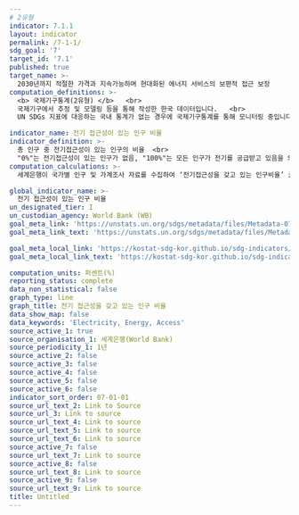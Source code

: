```yaml
---
# 2유형 
indicator: 7.1.1
layout: indicator
permalink: /7-1-1/
sdg_goal: '7'
target_id: '7.1'
published: true
target_name: >-
  2030년까지 적절한 가격과 지속가능하며 현대화된 에너지 서비스의 보편적 접근 보장
computation_definitions: >-
  <b> 국제기구통계(2유형) </b>   <br>
  국제기구에서 추정 및 모델링 등을 통해 작성한 한국 데이터입니다.   <br>
  UN SDGs 지표에 대응하는 국내 통계가 없는 경우에 국제기구통계를 통해 모니터링 중입니다. 

indicator_name: 전기 접근성이 있는 인구 비율
indicator_definition: >-
  총 인구 중 전기접근성이 있는 인구의 비율  <br>
  "0%"는 전기접근성이 있는 인구가 없음, "100%"는 모든 인구가 전기를 공급받고 있음을 의미
computation_calculations: >-
  세계은행이 국가별 인구 및 가계조사 자료를 수집하여 ‘전기접근성을 갖고 있는 인구비율’ 글로벌DB를 작성‧제공하고 있음 

global_indicator_name: >-
  전기 접근성이 있는 인구 비율
un_designated_tier: I
un_custodian_agency: World Bank (WB)
goal_meta_link: 'https://unstats.un.org/sdgs/metadata/files/Metadata-07-01-01.pdf'
goal_meta_link_text: 'https://unstats.un.org/sdgs/metadata/files/Metadata-07-01-01.pdf'

goal_meta_local_link: 'https://kostat-sdg-kor.github.io/sdg-indicators/public/data/Metadata-07-01-01_KOR.pdf'
goal_meta_local_link_text: 'https://kostat-sdg-kor.github.io/sdg-indicators/public/data/Metadata-07-01-01_KOR.pdf'

computation_units: 퍼센트(%)
reporting_status: complete
data_non_statistical: false
graph_type: line
graph_title: 전기 접근성을 갖고 있는 인구 비율
data_show_map: false
data_keywords: 'Electricity, Energy, Access'
source_active_1: true
source_organisation_1: 세계은행(World Bank)
source_periodicity_1: 1년
source_active_2: false
source_active_3: false
source_active_4: false
source_active_5: false
source_active_6: false
indicator_sort_order: 07-01-01
source_url_text_2: Link to Source
source_url_3: Link to source
source_url_text_4: Link to source
source_url_text_5: Link to source
source_url_text_6: Link to source
source_active_7: false
source_url_text_7: Link to source
source_active_8: false
source_url_text_8: Link to source
source_active_9: false
source_url_text_9: Link to source
title: Untitled
---
```

